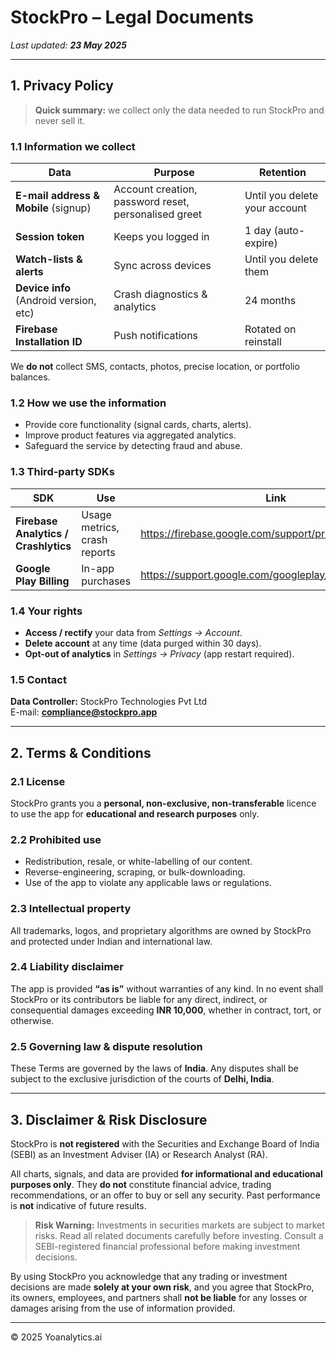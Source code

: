 # StockPro – Legal Documents
_Last updated: **23 May 2025**_

---

## 1. Privacy Policy

> **Quick summary:** we collect only the data needed to run StockPro and never sell it.

### 1.1 Information we collect

| Data                                   | Purpose                                               | Retention                     |
|----------------------------------------|-------------------------------------------------------|-------------------------------|
| **E-mail address & Mobile** (signup)   | Account creation, password reset, personalised greet  | Until you delete your account |
| **Session token**                      | Keeps you logged in                                   | 1 day (auto-expire)         |
| **Watch-lists & alerts**               | Sync across devices                                   | Until you delete them         |
| **Device info** (Android version, etc) | Crash diagnostics & analytics                         | 24 months                     |
| **Firebase Installation ID**           | Push notifications                                    | Rotated on reinstall          |

We **do not** collect SMS, contacts, photos, precise location, or portfolio balances.

### 1.2 How we use the information
* Provide core functionality (signal cards, charts, alerts).  
* Improve product features via aggregated analytics.  
* Safeguard the service by detecting fraud and abuse.  

### 1.3 Third-party SDKs

| SDK                       | Use                          | Link                                              |
|---------------------------|------------------------------|---------------------------------------------------|
| **Firebase Analytics / Crashlytics** | Usage metrics, crash reports | <https://firebase.google.com/support/privacy> |
| **Google Play Billing**              | In-app purchases              | <https://support.google.com/googleplay/answer/2851610> |

### 1.4 Your rights
* **Access / rectify** your data from *Settings → Account*.  
* **Delete account** at any time (data purged within 30 days).  
* **Opt-out of analytics** in *Settings → Privacy* (app restart required).  

### 1.5 Contact  
**Data Controller:** StockPro Technologies Pvt Ltd  
E-mail: **compliance@stockpro.app**

---

## 2. Terms & Conditions

### 2.1 License
StockPro grants you a **personal, non-exclusive, non-transferable** licence to use the app for **educational and research purposes** only.

### 2.2 Prohibited use
* Redistribution, resale, or white-labelling of our content.  
* Reverse-engineering, scraping, or bulk-downloading.  
* Use of the app to violate any applicable laws or regulations.  

### 2.3 Intellectual property
All trademarks, logos, and proprietary algorithms are owned by StockPro and protected under Indian and international law.

### 2.4 Liability disclaimer
The app is provided **“as is”** without warranties of any kind. In no event shall StockPro or its contributors be liable for any direct, indirect, or consequential damages exceeding **INR 10,000**, whether in contract, tort, or otherwise.

### 2.5 Governing law & dispute resolution
These Terms are governed by the laws of **India**. Any disputes shall be subject to the exclusive jurisdiction of the courts of **Delhi, India**.

---

## 3. Disclaimer & Risk Disclosure

StockPro is **not registered** with the Securities and Exchange Board of India (SEBI) as an Investment Adviser (IA) or Research Analyst (RA).

All charts, signals, and data are provided **for informational and educational purposes only**. They **do not** constitute financial advice, trading recommendations, or an offer to buy or sell any security. Past performance is **not** indicative of future results.

> **Risk Warning:** Investments in securities markets are subject to market risks. Read all related documents carefully before investing. Consult a SEBI-registered financial professional before making investment decisions.

By using StockPro you acknowledge that any trading or investment decisions are made **solely at your own risk**, and you agree that StockPro, its owners, employees, and partners shall **not be liable** for any losses or damages arising from the use of information provided.

---

© 2025 Yoanalytics.ai
